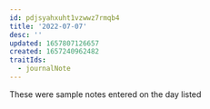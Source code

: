 ```yaml
---
id: pdjsyahxuht1vzwwz7rmqb4
title: '2022-07-07'
desc: ''
updated: 1657807126657
created: 1657240962482
traitIds:
  - journalNote
---
```

These were sample notes entered on the day listed
